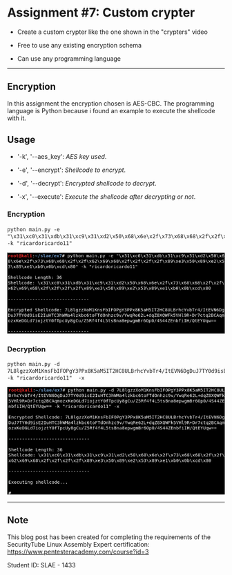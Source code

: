 # Assignment #7: Custom crypter

- Create a custom crypter like the one shown in the "crypters" video

- Free to use any existing encryption schema

- Can use any programming language


---------------------------------------------------

## Encryption

In this assignment the encryption chosen is AES-CBC. The programming language is Python because i found an example to execute the shellcode with it.


## Usage

- '-k', '--aes_key': *AES key used*.

- '-e', '--encrypt': *Shellcode to encrypt*.

- '-d', '--decrypt': *Encrypted shellcode to decrypt*.

- '-x', '--execute': *Execute the shellcode after decrypting or not*.


### Encryption

```
python main.py -e "\x31\xc0\x31\xdb\x31\xc9\x31\xd2\x50\x68\x6e\x2f\x73\x68\x68\x2f\x2f\x62\x69\x68\x2f\x2f\x2f\x2f\x89\xe3\x50\x89\xe2\x53\x89\xe1\xb0\x0b\xcd" -k "ricardoricardo11"
```

![Screenshot](images/1.png)


### Decryption

```
python main.py -d 7L8lgzzXoM1KnsFbIFOPgY3PPx8K5aM5IT2HC8ULBrhcYvbTr4/ItEVN6DgDuJ7TY0d9isE2IuHTC3hWMa4lzkbc6toFTdOnhzc9v/YwqRe62L+dqZ8XQWFk5VHl9R+Dr7ctq2BCAqmozxKeDGLd7iojztY0fTpcUy8gCu/Z5Rf4f4L5tsBna8epwgmBr6Op0/4S44ZEnbfiIH/QtEYUqw== -k "ricardoricardo11"  -x
```

![Screenshot](images/2.png)



---------------------------------------------------


## Note

This blog post has been created for completing the requirements of the SecurityTube Linux Assembly Expert certification: https://www.pentesteracademy.com/course?id=3

Student ID: SLAE - 1433